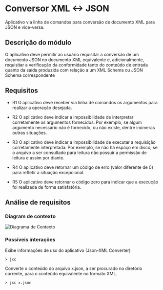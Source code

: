# Conversor XML <-> JSON 
Aplicativo via linha de comandos para conversão de documento XML para JSON e
vice-versa.

## Descrição do módulo
O aplicativo deve permitir ao usuário requisitar a conversão de um documento
JSON no documento XML equivalente e, adicionalmente, requisitar a verificação
da conformidade tanto do conteúdo de entrada quanto da saída produzida com
relação a um XML Schema ou JSON Schema correspondente

## Requisitos

- R1 O aplicativo deve receber via linha de comandos os argumentos para
realizar a operação desejada.

- R2 O aplicativo deve indicar a impossibilidade de interpretar corretamente
os argumentos fornecidos. Por exemplo, se algum argumento necessário não
é fornecido, ou não existe, dentre inúmeras outras situações.

- R3 O aplicativo deve indicar a impossibilidade de executar a requisição
corretamente interpretada. Por exemplo, se não há espaço em disco, se o
arquivo a ser consultado para leitura não possuir a permissão de leitura e
assim por diante.

- R4 O aplicativo deve retornar um código de erro (valor diferente de 0) para
refletir a situação excepcional.

- R5 O aplicativo deve retornar o código zero para indicar que a execução foi
realizada de forma satisfatória. 

## Análise de requisitos

### Diagram de contexto

![Diagrama de Contexto](https://user-images.githubusercontent.com/1735792/65259901-d94e6f80-dadb-11e9-8e34-bc5c760f53e8.png)


### Possíveis interações

Exibe informações de uso do aplicativo (Json-XML Converter)
```shell script
> jxc 
```

Converte o conteúdo do arquivo x.json, a ser procurado no diretório corrente, para o
conteúdo equivalente no formato XML. 
```shell script
> jxc x.json 
```

